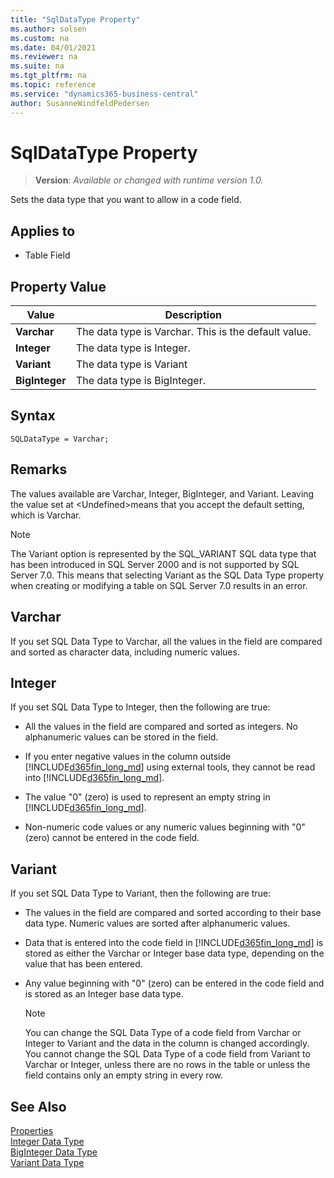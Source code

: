 ```yaml
---
title: "SqlDataType Property"
ms.author: solsen
ms.custom: na
ms.date: 04/01/2021
ms.reviewer: na
ms.suite: na
ms.tgt_pltfrm: na
ms.topic: reference
ms.service: "dynamics365-business-central"
author: SusanneWindfeldPedersen
---
```

[//]: # (START>DO_NOT_EDIT)
[//]: # (IMPORTANT:Do not edit any of the content between here and the END>DO_NOT_EDIT.)
[//]: # (Any modifications should be made in the .xml files in the ModernDev repo.)
# SqlDataType Property
> **Version**: _Available or changed with runtime version 1.0._

Sets the data type that you want to allow in a code field.

## Applies to
-   Table Field

## Property Value

|Value|Description|
|-----------|---------------------------------------|
|**Varchar**|The data type is Varchar. This is the default value.|
|**Integer**|The data type is Integer.|
|**Variant**|The data type is Variant|
|**BigInteger**|The data type is BigInteger.|

[//]: # (IMPORTANT: END>DO_NOT_EDIT)



## Syntax

```AL
SQLDataType = Varchar;
```

## Remarks  

The values available are Varchar, Integer, BigInteger, and Variant. Leaving the value set at \<Undefined>means that you accept the default setting, which is Varchar.  
  
> [!NOTE]  
> The Variant option is represented by the SQL\_VARIANT SQL data type that has been introduced in SQL Server 2000 and is not supported by SQL Server 7.0. This means that selecting Variant as the SQL Data Type property when creating or modifying a table on SQL Server 7.0 results in an error.  
  
## Varchar  

If you set SQL Data Type to Varchar, all the values in the field are compared and sorted as character data, including numeric values.  
  
## Integer  

If you set SQL Data Type to Integer, then the following are true:  
  
- All the values in the field are compared and sorted as integers. No alphanumeric values can be stored in the field.  
  
- If you enter negative values in the column outside [!INCLUDE[d365fin_long_md](../includes/d365fin_long_md.md)] using external tools, they cannot be read into [!INCLUDE[d365fin_long_md](../includes/d365fin_long_md.md)].  
  
- The value "0" \(zero\) is used to represent an empty string in [!INCLUDE[d365fin_long_md](../includes/d365fin_long_md.md)].  
  
- Non-numeric code values or any numeric values beginning with "0" \(zero\) cannot be entered in the code field.  
  
## Variant  
 If you set SQL Data Type to Variant, then the following are true:  
  
- The values in the field are compared and sorted according to their base data type. Numeric values are sorted after alphanumeric values.  
  
- Data that is entered into the code field in [!INCLUDE[d365fin_long_md](../includes/d365fin_long_md.md)] is stored as either the Varchar or Integer base data type, depending on the value that has been entered.  
  
- Any value beginning with "0" \(zero\) can be entered in the code field and is stored as an Integer base data type.  
  
  > [!NOTE]  
  >  You can change the SQL Data Type of a code field from Varchar or Integer to Variant and the data in the column is changed accordingly. You cannot change the SQL Data Type of a code field from Variant to Varchar or Integer, unless there are no rows in the table or unless the field contains only an empty string in every row.  
  
## See Also

[Properties](devenv-properties.md)  
[Integer Data Type](../methods-auto/library.md)  
[BigInteger Data Type](../methods-auto/library.md)  
[Variant Data Type](../methods-auto/library.md)